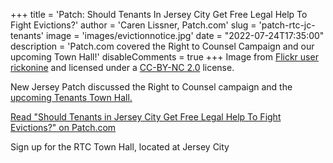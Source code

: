 +++
title = 'Patch: Should Tenants In Jersey City Get Free Legal Help To Fight Evictions?'
author = 'Caren Lissner, Patch.com'
slug = 'patch-rtc-jc-tenants'
image = 'images/evictionnotice.jpg'
date = "2022-07-24T17:35:00"
description = 'Patch.com covered the Right to Counsel Campaign and our upcoming Town Hall!'
disableComments = true
+++
Image from [Flickr user
rickonine](https://www.flickr.com/photos/79623570@N00/216536347/in/photolist-k8NHi-2nfBLnX-EBUHx-8mdt4u-GJV5dK-7vFePp-pXS1VZ-NfPj6M-7kmhYs-XN686-7eGk5-2jDyzHp-2nGkHwT-bJuA3t-GRWAgo-4h2qzF-JzBgUJ-gZtdM-4ffDuZ-8VDyXy-2ndXdD1-2kgEbh3-2manPkE-a7i2jT-59B9D-2nvexYb-8cfgeN-2gt7F7k-dxJUjU-e9Eb64-q7Ca6x-6kp12K-9qiFRW-5D12gi-89bavF-9rqbSd-aGxzvz-b2cmgZ-tqKJYm-t9rbNN-dVCBRb-zjpSp-6vSqnP-aDCRFP-tJGU8-9uLGn4-2jtX8uk-6QfFPH-8kThWQ-2h2pgQz)
and licensed under a [CC-BY-NC
2.0](https://creativecommons.org/licenses/by-nc/2.0/) license. 

New Jersey Patch discussed the Right to Counsel campaign and the [upcoming
Tenants Town Hall.](https://actionnetwork.org/events/right-to-counsel-town-hall/)

[Read "Should Tenants in Jersey City Get Free Legal Help To Fight Evictions?"
on Patch.com](https://patch.com/new-jersey/hoboken/should-jersey-city-tenants-get-free-legal-help-fight-evictions)

Sign up for the RTC Town Hall, located at Jersey City 
<link href='https://actionnetwork.org/css/style-embed-v3.css' rel='stylesheet' type='text/css' /><script src='https://actionnetwork.org/widgets/v5/event/right-to-counsel-town-hall?format=js&source=widget'></script><div id='can-event-area-right-to-counsel-town-hall' style='width: 100%'><!-- this div is the target for our HTML insertion --></div>
